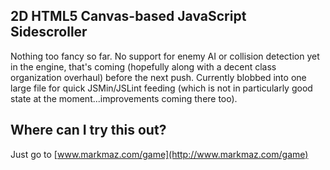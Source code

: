 2D HTML5 Canvas-based JavaScript Sidescroller
---------------------------------------------

Nothing too fancy so far. No support for enemy AI or collision detection yet in the engine, that's coming (hopefully along with a decent class organization overhaul) before the next push. Currently blobbed into one large file for quick JSMin/JSLint feeding (which is not in particularly good state at the moment...improvements coming there too).

Where can I try this out?
-------------------------

Just go to [www.markmaz.com/game](http://www.markmaz.com/game)
